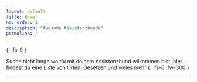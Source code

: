 ```yaml
---
layout: default
title: Home
nav_order: 1
description: "Awesome Assistenzhunde"
permalink: /
---
```


{: .fs-9 }

Suche nicht lange wo du mit deinem Assistenzhund wilkommen bist, hier findest du eine Liste von Orten, Gesetzen und vieles mehr
{: .fs-6 .fw-300 }

---